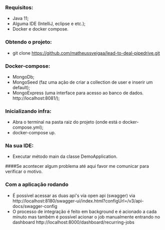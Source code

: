 ### Requisitos:
- Java 11;
- Alguma IDE (IntelliJ, eclipse e etc.);
- Docker e docker compose.

### Obtendo o projeto:
- git clone https://github.com/matheussveigaa/lead-to-deal-pipedrive.git

### Docker-compose:
- MongoDb;
- MongoSeed (faz uma ação de criar a collection de user e inserir um default);
- MongoExpress (uma interface para acesso ao banco de dados. http://localhost:8081/);

### Inicializando infra:
- Abra o terminal na pasta raiz do projeto (onde está o docker-compose.yml);
- docker-compose up.

### Na sua IDE:
- Executar método main da classe DemoApplication.

####Se acontecer algum problema até aqui favor me comunicar para verificar o motivo.

### Com a aplicação rodando
- É possível acessar as duas api's via open api (swagger) via http://localhost:8180/swagger-ui/index.html?configUrl=/v3/api-docs/swagger-config
- O processo de integração é feito em background e é acionado a cada minuto mas também é possível acionar o job manualmente entrando no dashboard http://localhost:8000/dashboard/recurring-jobs